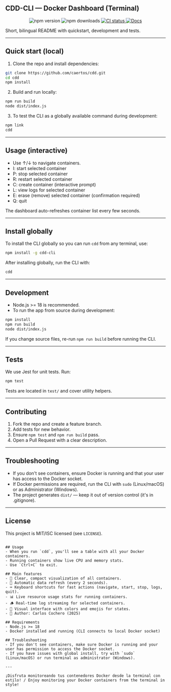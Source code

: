 ## CDD-CLI — Docker Dashboard (Terminal)

<p align="center">
  <img src="https://img.shields.io/npm/v/cdd-cli?color=blue&label=npm%20package" alt="npm version"/>
  <img src="https://img.shields.io/npm/dt/cdd-cli?color=green&label=downloads" alt="npm downloads"/>
  <a href="https://github.com/caertos/cdd/actions/workflows/ci.yml">
    <img src="https://github.com/caertos/cdd/actions/workflows/ci.yml/badge.svg?branch=main" alt="CI status" />
  </a>
  <!-- Documentation published to GitHub Pages -->
  <a href="https://caertos.github.io/cdd/">
    <img src="https://img.shields.io/badge/docs-GitHub%20Pages-blue" alt="Docs" />
  </a>
</p>

Short, bilingual README with quickstart, development and tests.

---

## Quick start (local)

1. Clone the repo and install dependencies:

```bash
git clone https://github.com/caertos/cdd.git
cd cdd
npm install
```

2. Build and run locally:

```bash
npm run build
node dist/index.js
```

3. To test the CLI as a globally available command during development:

```bash
npm link
cdd
```

---

## Usage (interactive)

- Use ↑/↓ to navigate containers.
- I: start selected container
- P: stop selected container
- R: restart selected container
- C: create container (interactive prompt)
- L: view logs for selected container
- E: erase (remove) selected container (confirmation required)
- Q: quit

The dashboard auto-refreshes container list every few seconds.

---

## Install globally

To install the CLI globally so you can run `cdd` from any terminal, use:

```bash
npm install -g cdd-cli
```

After installing globally, run the CLI with:

```bash
cdd
```

---

## Development

- Node.js >= 18 is recommended.
- To run the app from source during development:

```bash
npm install
npm run build
node dist/index.js
```

If you change source files, re-run `npm run build` before running the CLI.

---

## Tests

We use Jest for unit tests. Run:

```bash
npm test
```

Tests are located in `test/` and cover utility helpers.

---

## Contributing

1. Fork the repo and create a feature branch.
2. Add tests for new behavior.
3. Ensure `npm test` and `npm run build` pass.
4. Open a Pull Request with a clear description.

---

## Troubleshooting

- If you don't see containers, ensure Docker is running and that your user has access to the Docker socket.
- If Docker permissions are required, run the CLI with `sudo` (Linux/macOS) or as Administrator (Windows).
- The project generates `dist/` — keep it out of version control (it's in .gitignore).

---

## License

This project is MIT/ISC licensed (see `LICENSE`).

   ```

## Usage
- When you run `cdd`, you'll see a table with all your Docker containers.
- Running containers show live CPU and memory stats.
- Use `Ctrl+C` to exit.

## Main features
- 🐳 Clear, compact visualization of all containers.
- 🔄 Automatic data refresh (every 2 seconds).
- ⌨️ Keyboard shortcuts for fast actions (navigate, start, stop, logs, quit).
- 📊 Live resource usage stats for running containers.
- 🪵 Real-time log streaming for selected containers.
- 🎨 Visual interface with colors and emojis for states.
- 👤 Author: Carlos Cochero (2025)

## Requirements
- Node.js >= 18
- Docker installed and running (CLI connects to local Docker socket)

## Troubleshooting
- If you don't see containers, make sure Docker is running and your user has permission to access the Docker socket.
- If you have issues with global install, try with `sudo` (Linux/macOS) or run terminal as administrator (Windows).

---

¡Disfruta monitoreando tus contenedores Docker desde la terminal con estilo! / Enjoy monitoring your Docker containers from the terminal in style!
